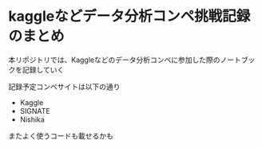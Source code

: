 # kaggleなどデータ分析コンペ挑戦記録のまとめ
本リポジトリでは、Kaggleなどのデータ分析コンペに参加した際のノートブックを記録していく

記録予定コンペサイトは以下の通り
- Kaggle
- SIGNATE
- Nishika

またよく使うコードも載せるかも

